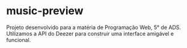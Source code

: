 # music-preview
Projeto desenvolvido para a matéria de Programação Web, 5° de ADS. Utilizamos a API do Deezer para construir uma interface amigável  e funcional.

